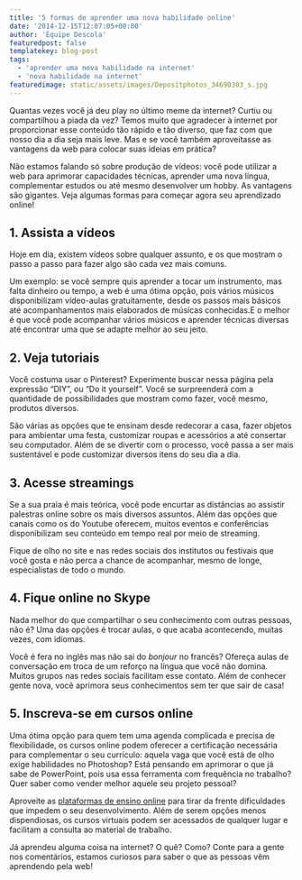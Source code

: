 ```yaml
---
title: '5 formas de aprender uma nova habilidade online'
date: '2014-12-15T12:07:05+00:00'
author: 'Equipe Descola'
featuredpost: false
templatekey: blog-post
tags:
  - 'aprender uma nova habilidade na internet'
  - 'nova habilidade na internet'
featuredimage: static/assets/images/Depositphotos_34690303_s.jpg
---
```


Quantas vezes você já deu play no último meme da internet? Curtiu ou compartilhou a piada da vez? Temos muito que agradecer à internet por proporcionar esse conteúdo tão rápido e tão diverso, que faz com que nosso dia a dia seja mais leve. Mas e se você também aproveitasse as vantagens da web para colocar suas ideias em prática?

Não estamos falando só sobre produção de vídeos: você pode utilizar a web para aprimorar capacidades técnicas, aprender uma nova língua, complementar estudos ou até mesmo desenvolver um hobby. As vantagens são gigantes. Veja algumas formas para começar agora seu aprendizado online!

## **1. Assista a vídeos**

Hoje em dia, existem vídeos sobre qualquer assunto, e os que mostram o passo a passo para fazer algo são cada vez mais comuns.

Um exemplo: se você sempre quis aprender a tocar um instrumento, mas falta dinheiro ou tempo, a web é uma ótima opção, pois vários músicos disponibilizam vídeo-aulas gratuitamente, desde os passos mais básicos até acompanhamentos mais elaborados de músicas conhecidas.E o melhor é que você pode acompanhar vários músicos e aprender técnicas diversas até encontrar uma que se adapte melhor ao seu jeito.

## **2. Veja tutoriais**

Você costuma usar o Pinterest? Experimente buscar nessa página pela expressão “DIY”, ou “Do it yourself”. Você se surpreenderá com a quantidade de possibilidades que mostram como fazer, você mesmo, produtos diversos.

São várias as opções que te ensinam desde redecorar a casa, fazer objetos para ambientar uma festa, customizar roupas e acessórios a até consertar seu computador. Além de se divertir com o processo, você passa a ser mais sustentável e pode customizar diversos itens do seu dia a dia.

## **3. Acesse streamings**

Se a sua praia é mais teórica, você pode encurtar as distâncias ao assistir palestras online sobre os mais diversos assuntos. Além das opções que canais como os do Youtube oferecem, muitos eventos e conferências disponibilizam seu conteúdo em tempo real por meio de streaming.

Fique de olho no site e nas redes sociais dos institutos ou festivais que você gosta e não perca a chance de acompanhar, mesmo de longe, especialistas de todo o mundo.

## **4. Fique online no Skype**

Nada melhor do que compartilhar o seu conhecimento com outras pessoas, não é? Uma das opções é trocar aulas, o que acaba acontecendo, muitas vezes, com idiomas.

Você é fera no inglês mas não sai do _bonjour_ no francês? Ofereça aulas de conversação em troca de um reforço na língua que você não domina. Muitos grupos nas redes sociais facilitam esse contato. Além de conhecer gente nova, você aprimora seus conhecimentos sem ter que sair de casa!

## **5. Inscreva-se em cursos online**

Uma ótima opção para quem tem uma agenda complicada e precisa de flexibilidade, os cursos online podem oferecer a certificação necessária para complementar o seu currículo: aquela vaga que você está de olho exige habilidades no Photoshop? Está pensando em aprimorar o que já sabe de PowerPoint, pois usa essa ferramenta com frequência no trabalho? Quer saber como vender melhor aquele seu projeto pessoal?

Aproveite as [plataformas de ensino online](http://descola.org/) para tirar da frente dificuldades que impedem o seu desenvolvimento. Além de serem opções menos dispendiosas, os cursos virtuais podem ser acessados de qualquer lugar e facilitam a consulta ao material de trabalho.

Já aprendeu alguma coisa na internet? O quê? Como? Conte para a gente nos comentários, estamos curiosos para saber o que as pessoas vêm aprendendo pela web!
